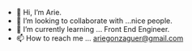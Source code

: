 - 👋 Hi, I’m Arie.
- 👀 I’m looking to collaborate with ...nice people.
- 🌱 I’m currently learning ... Front End Engineer. 
- 📫 How to reach me ... ariegonzaguer@gmail.com

<!---
diosDeNada/diosDeNada is a ✨ special ✨ repository because its `README.md` (this file) appears on your GitHub profile.
You can click the Preview link to take a look at your changes.
--->

